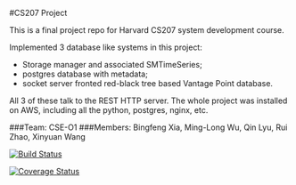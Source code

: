 #CS207 Project

This is a final project repo for Harvard CS207 system development course.

Implemented 3 database like systems in this project:
  * Storage manager and associated SMTimeSeries;
  * postgres database with metadata;
  * socket server fronted red-black tree based Vantage Point database.

All 3 of these talk to the REST HTTP server. The whole project was installed on AWS, including all the python, postgres, nginx, etc.


###Team: CSE-O1
###Members: Bingfeng Xia, Ming-Long Wu, Qin Lyu, Rui Zhao, Xinyuan Wang


[![Build Status](https://travis-ci.org/CSE-O1/cs207project.svg?branch=server)](https://travis-ci.org/CSE-O1/cs207project)

[![Coverage Status](https://coveralls.io/repos/github/CSE-O1/cs207project/badge.svg?branch=server)](https://coveralls.io/github/CSE-O1/cs207project?branch=server)
